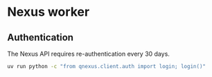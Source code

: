 # Nexus worker

## Authentication

The Nexus API requires re-authentication every 30 days.

```bash
uv run python -c "from qnexus.client.auth import login; login()"
```
